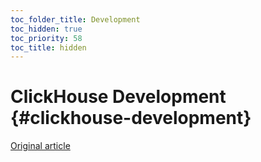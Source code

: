 ```yaml
---
toc_folder_title: Development
toc_hidden: true
toc_priority: 58
toc_title: hidden
---
```


# ClickHouse Development {#clickhouse-development}

[Original article](https://clickhouse.com/docs/en/development/) <!--hide-->

